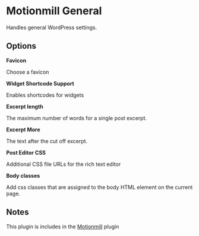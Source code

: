 Motionmill General
==================

Handles general WordPress settings.

Options
-------

__Favicon__

Choose a favicon

__Widget Shortcode Support__

Enables shortcodes for widgets

__Excerpt length__

The maximum number of words for a single post excerpt.

__Excerpt More__

The text after the cut off excerpt.

__Post Editor CSS__

Additional CSS file URLs for the rich text editor

__Body classes__

Add css classes that are assigned to the body HTML element on the current page.

Notes
-----

This plugin is includes in the [Motionmill](https://github.com/addwittz/motionmill) plugin
